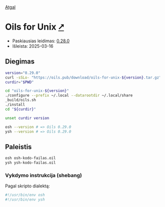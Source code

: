 [Atgal](./readme.md)

# Oils for Unix [&#x2B67;](https://www.oilshell.org/)

* Paskiausias leidimas: [0.28.0](https://oils.pub/release/latest/)
* Išleista: 2025-03-16

## Diegimas

```bash
version="0.29.0"
curl -sSLo- "https://oils.pub/download/oils-for-unix-${version}.tar.gz" | tar -xzv
curdir="$PWD"

cd "oils-for-unix-${version}"
./configure --prefix ~/.local --datarootdir ~/.local/share
_build/oils.sh
./install
cd "${curdir}"

unset curdir version

osh --version # => Oils 0.29.0
ysh --version # => Oils 0.29.0
```

## Paleistis

```bash
osh osh-kodo-failas.oil
ysh ysh-kodo-failas.oil
```

### Vykdymo instrukcija (shebang)

Pagal skripto dialektą:

```bash
#!/usr/bin/env osh
#!/usr/bin/env ysh
```
